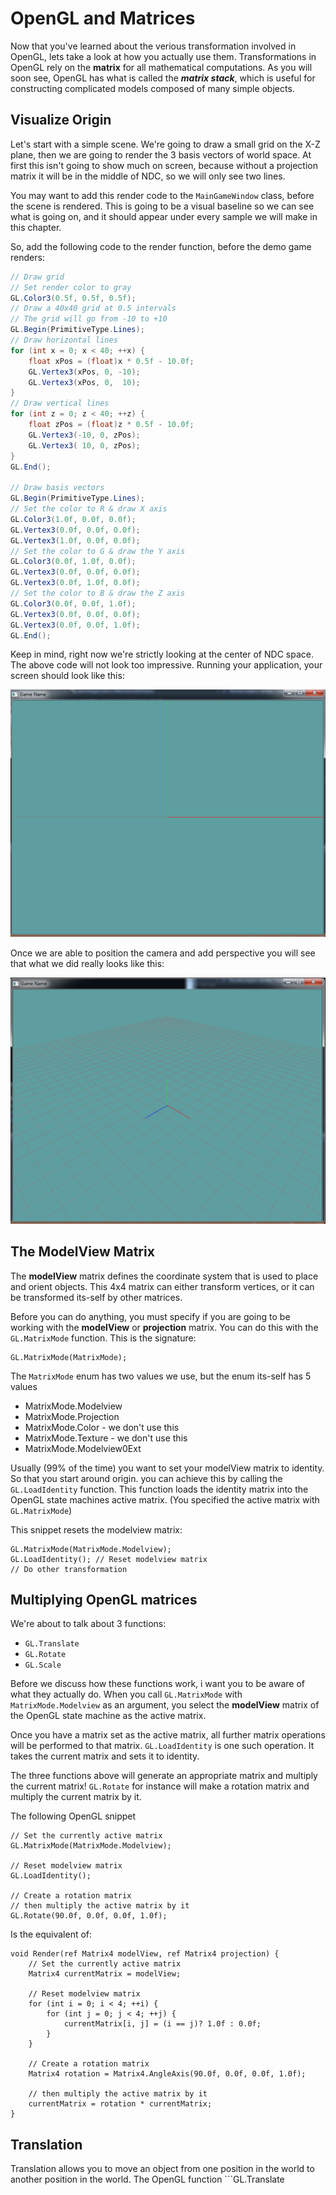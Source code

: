 # OpenGL and Matrices
Now that you've learned about the verious transformation involved in OpenGL, lets take a look at how you actually use them. Transformations in OpenGL rely on the __matrix__ for all mathematical computations. As you will soon see, OpenGL has what is called the ___matrix stack___, which is useful for constructing complicated models composed of many simple objects.

## Visualize Origin
Let's start with a simple scene. We're going to draw a small grid on the X-Z plane, then we are going to render the 3 basis vectors of world space. At first this isn't going to show much on screen, because without a projection matrix it will be in the middle of NDC, so we will only see two lines.

You may want to add this render code to the ```MainGameWindow``` class, before the scene is rendered. This is going to be a visual baseline so we can see what is going on, and it should appear under every sample we will make in this chapter.

So, add the following code to the render function, before the demo game renders:

```cs
// Draw grid
// Set render color to gray
GL.Color3(0.5f, 0.5f, 0.5f);
// Draw a 40x40 grid at 0.5 intervals
// The grid will go from -10 to +10
GL.Begin(PrimitiveType.Lines);
// Draw horizontal lines
for (int x = 0; x < 40; ++x) {
    float xPos = (float)x * 0.5f - 10.0f;
    GL.Vertex3(xPos, 0, -10);
    GL.Vertex3(xPos, 0,  10);
}
// Draw vertical lines
for (int z = 0; z < 40; ++z) {
    float zPos = (float)z * 0.5f - 10.0f;
    GL.Vertex3(-10, 0, zPos);
    GL.Vertex3( 10, 0, zPos);
}
GL.End();

// Draw basis vectors
GL.Begin(PrimitiveType.Lines);
// Set the color to R & draw X axis
GL.Color3(1.0f, 0.0f, 0.0f);
GL.Vertex3(0.0f, 0.0f, 0.0f);
GL.Vertex3(1.0f, 0.0f, 0.0f);
// Set the color to G & draw the Y axis
GL.Color3(0.0f, 1.0f, 0.0f);
GL.Vertex3(0.0f, 0.0f, 0.0f);
GL.Vertex3(0.0f, 1.0f, 0.0f);
// Set the color to B & draw the Z axis
GL.Color3(0.0f, 0.0f, 1.0f);
GL.Vertex3(0.0f, 0.0f, 0.0f);
GL.Vertex3(0.0f, 0.0f, 1.0f);
GL.End();
```

Keep in mind, right now we're strictly looking at the center of NDC space. The above code will not look too impressive. Running your application, your screen should look like this:

![FOR_NOW](fornow.png)

Once we are able to position the camera and add perspective you will see that what we did really looks like this:

![REAL](reality.png)

## The ModelView Matrix
The __modelView__ matrix defines the coordinate system that is used to place and orient objects.
This 4x4 matrix can either transform vertices, or it can be transformed its-self by other matrices. 

Before you can do anything, you must specify if you are going to be working with the __modelView__ or __projection__ matrix. You can do this with the ```GL.MatrixMode``` function. This is the signature:

```
GL.MatrixMode(MatrixMode);
```

The ```MatrixMode``` enum has two values we use, but the enum its-self has 5 values
* MatrixMode.Modelview
* MatrixMode.Projection
* MatrixMode.Color - we don't use this
* MatrixMode.Texture - we don't use this
* MatrixMode.Modelview0Ext

Usually (99% of the time) you want to set your modelView matrix to identity. So that you start around origin. you can achieve this by calling the ```GL.LoadIdentity``` function. This function loads the identity matrix into the OpenGL state machines active matrix. (You specified the active matrix with ```GL.MatrixMode```)

This snippet resets the modelview matrix:
```
GL.MatrixMode(MatrixMode.Modelview);
GL.LoadIdentity(); // Reset modelview matrix
// Do other transformation
```

## Multiplying OpenGL matrices
We're about to talk about 3 functions:

* ```GL.Translate```
* ```GL.Rotate```
* ```GL.Scale```

Before we discuss how these functions work, i want you to be aware of what they actually do. When you call ```GL.MatrixMode``` with ```MatrixMode.Modelview``` as an argument, you select the __modelView__ matrix of the OpenGL state machine as the active matrix.

Once you have a matrix set as the active matrix, all further matrix operations will be performed to that matrix. ```GL.LoadIdentity``` is one such operation. It takes the current matrix and sets it to identity.

The three functions above will generate an appropriate matrix and multiply the current matrix! ```GL.Rotate``` for instance will make a rotation matrix and multiply the current matrix by it.

The following OpenGL snippet

```
// Set the currently active matrix
GL.MatrixMode(MatrixMode.Modelview);

// Reset modelview matrix
GL.LoadIdentity();

// Create a rotation matrix
// then multiply the active matrix by it
GL.Rotate(90.0f, 0.0f, 0.0f, 1.0f);
```

Is the equivalent of:

```
void Render(ref Matrix4 modelView, ref Matrix4 projection) {
    // Set the currently active matrix
    Matrix4 currentMatrix = modelView;
    
    // Reset modelview matrix
    for (int i = 0; i < 4; ++i) {
        for (int j = 0; j < 4; ++j) {
            currentMatrix[i, j] = (i == j)? 1.0f : 0.0f;
        }
    }
    
    // Create a rotation matrix
    Matrix4 rotation = Matrix4.AngleAxis(90.0f, 0.0f, 0.0f, 1.0f);
    
    // then multiply the active matrix by it
    currentMatrix = rotation * currentMatrix;
}
```

## Translation
Translation allows you to move an object from one position in the world to another position in the world. The OpenGL function ```GL.Translate
